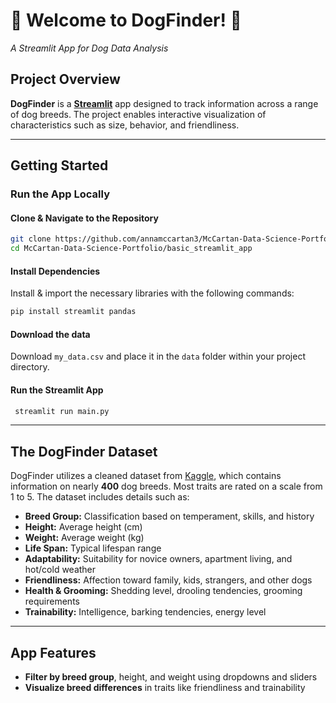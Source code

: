 # :dog: Welcome to DogFinder! :poodle:
*A Streamlit App for Dog Data Analysis*

## Project Overview  
**DogFinder** is a [**Streamlit**](https://streamlit.io/) app designed to track information across a range of dog breeds. The project enables interactive visualization of characteristics such as size, behavior, and friendliness.

---

## Getting Started

### Run the App Locally

#### Clone & Navigate to the Repository
```bash
git clone https://github.com/annamccartan3/McCartan-Data-Science-Portfolio.git
cd McCartan-Data-Science-Portfolio/basic_streamlit_app
```
#### Install Dependencies  
Install & import the necessary libraries with the following commands:
```bash
pip install streamlit pandas
```

#### Download the data
Download `my_data.csv` and place it in the `data` folder within your project directory.

#### Run the Streamlit App
```bash
 streamlit run main.py
```

---

## The DogFinder Dataset
DogFinder utilizes a cleaned dataset from [Kaggle](https://www.kaggle.com/datasets/yonkotoshiro/dogs-breeds), which contains information on nearly **400** dog breeds. Most traits are rated on a scale from 1 to 5. The dataset includes details such as:  

- **Breed Group:** Classification based on temperament, skills, and history  
- **Height:** Average height (cm)  
- **Weight:** Average weight (kg)  
- **Life Span:** Typical lifespan range  
- **Adaptability:** Suitability for novice owners, apartment living, and hot/cold weather  
- **Friendliness:** Affection toward family, kids, strangers, and other dogs  
- **Health & Grooming:** Shedding level, drooling tendencies, grooming requirements  
- **Trainability:** Intelligence, barking tendencies, energy level
  
---

## App Features
- **Filter by breed group**, height, and weight using dropdowns and sliders  
- **Visualize breed differences** in traits like friendliness and trainability 



